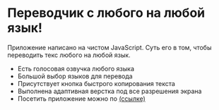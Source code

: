 # Переводчик с любого на любой язык!
Приложение написано на чистом JavaScript. Суть его в том, чтобы переводить текс любого на любой язык.
 - Есть голосовая озвучка любого языка
 - Большой выбор языков для перевода
 - Присутствует кнопка быстрого копирования текста
 - Выполнена адаптивная верстка под все разрешения экрана
 - Посетить приложение можно по [(ссылке)](https://drabovich.github.io/Project-7-App-Translate/)

